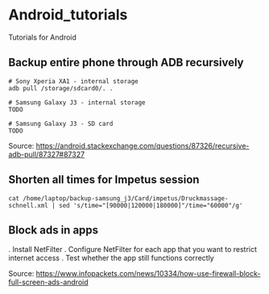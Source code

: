 # Android_tutorials

Tutorials for Android

## Backup entire phone through ADB recursively

    # Sony Xperia XA1 - internal storage
    adb pull /storage/sdcard0/. .
    
    # Samsung Galaxy J3 - internal storage
    TODO
    
    # Samsung Galaxy J3 - SD card
    TODO

Source: https://android.stackexchange.com/questions/87326/recursive-adb-pull/87327#87327

## Shorten all times for Impetus session

    cat /home/laptop/backup-samsung_j3/Card/impetus/Druckmassage-schnell.xml | sed 's/time="[90000|120000|180000]"/time="60000"/g'

## Block ads in apps

. Install NetFilter
. Configure NetFilter for each app that you want to restrict internet access
. Test whether the app still functions correctly

Source: https://www.infopackets.com/news/10334/how-use-firewall-block-full-screen-ads-android

